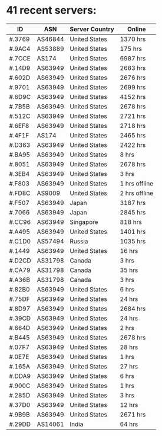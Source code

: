 # 41 recent servers:

| ID | ASN | Server Country | Online |
| ------ | ------ | ------ | ------ |
| #.3769 | AS46844 | United States | 1370 hrs |
| #.9AC4 | AS53889 | United States | 175 hrs |
| #.7CCE | AS174 | United States | 6987 hrs |
| #.14D9 | AS63949 | United States | 2683 hrs |
| #.602D | AS63949 | United States | 2676 hrs |
| #.9701 | AS63949 | United States | 2699 hrs |
| #.6D9C | AS63949 | United States | 4152 hrs |
| #.7B5B | AS63949 | United States | 2678 hrs |
| #.512C | AS63949 | United States | 2721 hrs |
| #.6EF8 | AS63949 | United States | 2718 hrs |
| #.4F1F | AS174 | United States | 2465 hrs |
| #.D363 | AS63949 | United States | 2422 hrs |
| #.BA95 | AS63949 | United States | 8 hrs |
| #.8051 | AS63949 | United States | 2678 hrs |
| #.3EB4 | AS63949 | United States | 3 hrs |
| #.F803 | AS63949 | United States | 1 hrs offline |
| #.FD8C | AS9009 | United States | 2 hrs offline |
| #.F507 | AS63949 | Japan | 3187 hrs |
| #.7066 | AS63949 | Japan | 2845 hrs |
| #.CC96 | AS63949 | Singapore | 818 hrs |
| #.A495 | AS63949 | United States | 1401 hrs |
| #.C1D0 | AS57494 | Russia | 1035 hrs |
| #.1449 | AS63949 | United States | 16 hrs |
| #.D2CD | AS31798 | Canada | 3 hrs |
| #.CA79 | AS31798 | Canada | 35 hrs |
| #.A36B | AS31798 | Canada | 3 hrs |
| #.82B0 | AS63949 | United States | 6 hrs |
| #.75DF | AS63949 | United States | 24 hrs |
| #.8D97 | AS63949 | United States | 2684 hrs |
| #.39CD | AS63949 | United States | 24 hrs |
| #.664D | AS63949 | United States | 2 hrs |
| #.B445 | AS63949 | United States | 2678 hrs |
| #.07F7 | AS63949 | United States | 28 hrs |
| #.0E7E | AS63949 | United States | 1 hrs |
| #.165A | AS63949 | United States | 27 hrs |
| #.DDA9 | AS63949 | United States | 6 hrs |
| #.900C | AS63949 | United States | 1 hrs |
| #.285D | AS63949 | United States | 3 hrs |
| #.37D0 | AS63949 | United States | 12 hrs |
| #.9B9B | AS63949 | United States | 2671 hrs |
| #.29DD | AS14061 | India | 64 hrs |

